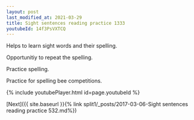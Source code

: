 ```yaml
---
layout: post
last_modified_at: 2021-03-29
title: Sight sentences reading practice 1333
youtubeId: 14f3PsVXTCQ
---
```

 
 
Helps to learn sight words and their spelling.

Opportunitiy to repeat the spelling. 

Practice spelling. 
 
Practice for spelling bee competitions. 
 
{% include youtubePlayer.html id=page.youtubeId %}
 
 

[Next]({{ site.baseurl }}{% link  split1/_posts/2017-03-06-Sight sentences reading practice 532.md%})
 
